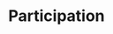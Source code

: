 ---
permalink: /participation/
title: "Participation"
toc: true
toc_label: "Participation"
toc_sticky: true
toc_icon: "calendar"
---